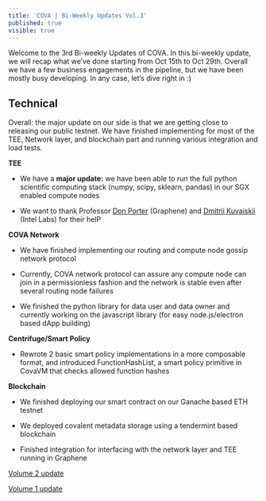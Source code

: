 ```yaml
---
title: 'COVA | Bi-Weekly Updates Vol.3'
published: true
visible: true
---
```


Welcome to the 3rd Bi-weekly Updates of COVA. In this bi-weekly update, we will recap what we’ve done starting from Oct 15th to Oct 29th. Overall we have a few business engagements in the pipeline, but we have been mostly busy developing. In any case, let’s dive right in :)

## **Technical**

Overall: the major update on our side is that we are getting close to releasing our public testnet. We have finished implementing for most of the TEE, Network layer, and blockchain part and running various integration and load tests.

**TEE**

* We have a **major update:** we have been able to run the full python scientific computing stack (numpy, scipy, sklearn, pandas) in our SGX enabled compute nodes

* We want to thank Professor [Don Porter](https://cs.unc.edu/~porter/) (Graphene) and [Dmitrii Kuvaiskii ](https://dimakuv.github.io/)(Intel Labs) for their helP

**COVA Network**

* We have finished implementing our routing and compute node gossip network protocol

* Currently, COVA network protocol can assure any compute node can join in a permissionless fashion and the network is stable even after several routing node failures

* We finished the python library for data user and data owner and currently working on the javascript library (for easy node.js/electron based dApp building)

**Centrifuge/Smart Policy**

* Rewrote 2 basic smart policy implementations in a more composable format, and introduced FunctionHashList, a smart policy primitive in CovaVM that checks allowed function hashes

**Blockchain**

* We finished deploying our smart contract on our Ganache based ETH testnet

* We deployed covalent metadata storage using a tendermint based blockchain

* Finished integration for interfacing with the network layer and TEE running in Graphene

[Volume 2 update](https://medium.com/@covatoken/bi-weekly-updates-vol-2-ab30b8270eb5)

[Volume 1 update](https://medium.com/@covatoken/weekly-updates-vol-1-5cd928814d22)
